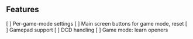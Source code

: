 ## Features

[ ] Per-game-mode settings
[ ] Main screen buttons for game mode, reset
[ ] Gamepad support
[ ] DCD handling
[ ] Game mode: learn openers
